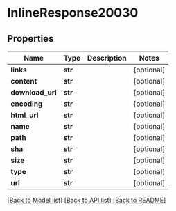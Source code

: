 # InlineResponse20030

## Properties
Name | Type | Description | Notes
------------ | ------------- | ------------- | -------------
**links** | **str** |  | [optional] 
**content** | **str** |  | [optional] 
**download_url** | **str** |  | [optional] 
**encoding** | **str** |  | [optional] 
**html_url** | **str** |  | [optional] 
**name** | **str** |  | [optional] 
**path** | **str** |  | [optional] 
**sha** | **str** |  | [optional] 
**size** | **str** |  | [optional] 
**type** | **str** |  | [optional] 
**url** | **str** |  | [optional] 

[[Back to Model list]](../README.md#documentation-for-models) [[Back to API list]](../README.md#documentation-for-api-endpoints) [[Back to README]](../README.md)

